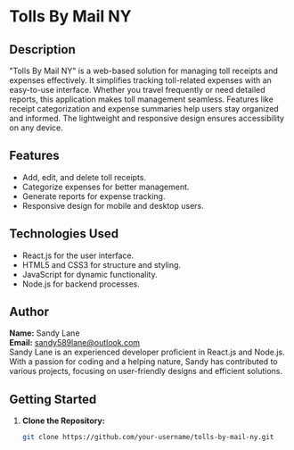 # Tolls By Mail NY

## Description
"Tolls By Mail NY" is a web-based solution for managing toll receipts and expenses effectively. It simplifies tracking toll-related expenses with an easy-to-use interface. Whether you travel frequently or need detailed reports, this application makes toll management seamless. Features like receipt categorization and expense summaries help users stay organized and informed. The lightweight and responsive design ensures accessibility on any device.

## Features
- Add, edit, and delete toll receipts.
- Categorize expenses for better management.
- Generate reports for expense tracking.
- Responsive design for mobile and desktop users.

## Technologies Used
- React.js for the user interface.
- HTML5 and CSS3 for structure and styling.
- JavaScript for dynamic functionality.
- Node.js for backend processes.

## Author
**Name:** Sandy Lane  
**Email:** sandy589lane@outlook.com  
Sandy Lane is an experienced developer proficient in React.js and Node.js. With a passion for coding and a helping nature, Sandy has contributed to various projects, focusing on user-friendly designs and efficient solutions.

## Getting Started
1. **Clone the Repository:**  
   ```bash
   git clone https://github.com/your-username/tolls-by-mail-ny.git
